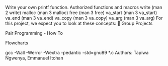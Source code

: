 
Write your own printf function.
Authorized functions and macros
write (man 2 write)
malloc (man 3 malloc)
free (man 3 free)
va_start (man 3 va_start)
va_end (man 3 va_end)
va_copy (man 3 va_copy)
va_arg (man 3 va_arg)
For this project, we expect you to look at these concepts: 🎩
Group Projects

Pair Programming - How To

Flowcharts

gcc -Wall -Werror -Wextra -pedantic -std=gnu89 *.c
Authors: Tapiwa Ngwenya, Emmanuel Itohan
